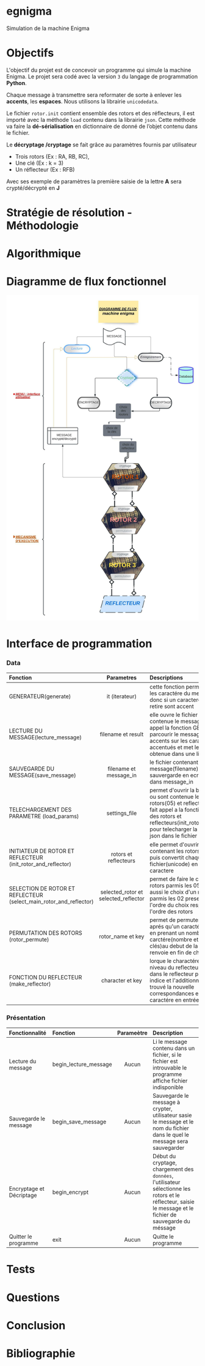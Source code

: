 # egnigma
Simulation de la machine Enigma

# Objectifs

L'objectif du projet est de concevoir un programme qui simule la machine Enigma. 
Le projet sera codé avec la version `3` du langage de programmation <b>Python</b>.

Chaque message à transmettre sera reformater de sorte à enlever les <b>accents</b>, les <b>espaces</b>. Nous utilisons la librairie `unicodedata`.

Le fichier `rotor.init` contient ensemble des rotors et des réflecteurs, il est importé avec la méthode `load` contenu dans la librairie `json`. Cette méthode va faire la <b>dé-sérialisation</b> en dictionnaire de donné de l’objet contenu dans le fichier.

Le <b>décryptage /cryptage</b> se fait grâce au paramètres fournis par utilisateur

- Trois rotors (Ex : RA, RB, RC), 
- Une clé (Ex : k = 3)
- Un réflecteur (Ex : RFB)

Avec ses exemple de paramètres la première saisie de la lettre <b>A</b> sera crypté/décrypté en <b>J</b>

# Stratégie de résolution - Méthodologie 

# Algorithmique

# Diagramme de flux fonctionnel 

![enigma](enigma.jpeg)

# Interface de programmation 

### Data

| Fonction    | Parametres  | Descriptions  |
| :---        |    :----:   |          :--- |
| GENERATEUR(generate)    |     it (iterateur)      | cette fonction permet de verifier les caractére du message entré et donc si un caractere est accentué il retire sont accent|
| LECTURE DU MESSAGE(lecture_message)   | filename et result      | elle ouvre le fichier ou est contenue le message(filename); appel la fonction GENERATE pour parcourir le message et retiré les accents sur les caractére accentués et met le resultat obtenue dans une liste (result)     |
|SAUVEGARDE DU MESSAGE(save_message)   |filename et message_in    |le fichier contenant le message(filename) ouvert, il le sauvergarde en ecrivant le fichier dans message_in|
|TELECHARGEMENT DES PARAMETRE (load_params) | settings_file  | permet d'ouvrir la bibliothéque json ou sont contenue les differents rotors(05) et reflecteurs(02) .puis fait appel a la fonction d'initiation des rotors et reflecteurs(init_rotor_and_reflector) pour telecharger la bibliotheque json dans le fichier settings_file|
|INITIATEUR DE ROTOR ET REFLECTEUR (init_rotor_and_reflector) | rotors et reflecteurs  | elle permet d'ouvrir le fichier contenant les rotors et reflecteurs puis convertit chaque element du fichier(unicode) en chaine de caractere  |
| SELECTION DE ROTOR ET REFLECTEUR (select_main_rotor_and_reflector) | selected_rotor et selected_reflector  | permet de faire le choix de 03 rotors parmis les 05 presents et aussi le choix d'un reflecteur parmis les 02 presents et sa utilise l'ordre du choix respectivement sur l'ordre des rotors  |
|PERMUTATION DES ROTORS (rotor_permute) | rotor_name et key | permet de permuter chaque rotor aprés qu'un caractére y soit passé en prenant un nombre de carctére(nombre etant egale a la clés)au debut de la chaine puis le renvoie en fin de chaine  |
|FONCTION DU REFLECTEUR (make_reflector)  | character et key  | lorque le charactére arrive au niveau du reflecteur elle se repere dans le reflecteur puis prends son indice et l'additionne a la clés pour trouvé la nouvelle correspondances en sortie du caractére en entrée  |

### Présentation

| Fonctionnalité | Fonction    | Parameètre  | Description   |
| :--- | :---        |    :----:   |          :--- |
|Lecture du message | begin_lecture_message      | Aucun       | Li le message contenu dans un fichier, si le fichier est introuvable le programme affiche fichier indisponible  |
|Sauvegarde le message | begin_save_message   | Aucun        | Sauvegarde le message à crypter, utilisateur sasie le message et le nom du fichier dans le quel le message sera sauvegarder      |
|Encryptage et Décriptage | begin_encrypt      | Aucun       | Début du cryptage,  chargement des `données`, l'utilisateur sélectionne les rotors et le réflecteur, saisie le message et le fichier de sauvegarde du méssage  |
|Quitter le programme| exit      | Aucun       | Quitte le programme  |

# Tests

# Questions 

# Conclusion 

# Bibliographie

